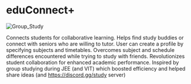 # eduConnect+
![Group_Study](https://github.com/anshmehta7x/edu-connect-plus/assets/83566131/f8a58451-cea3-406c-ac5e-b7cb6d81016a)

Connects students for collaborative learning. Helps find study buddies or connect with seniors who are willing to tutor. User can create a profile by specifying subjects and timetables. Overcomes subject and schedule differences encountered while trying to study with friends. Revolutionizes student collaboration for enhanced academic performance. Inspired by group studying during JEE (and VIT) which boosted efficiency and helped share ideas (and https://discord.gg/study server)
